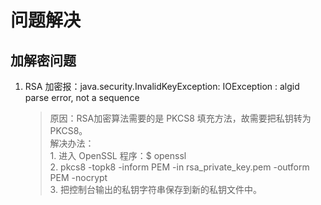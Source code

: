 # 问题解决

## 加解密问题

1. RSA 加密报：java.security.InvalidKeyException: IOException : algid parse error, not a sequence  
    > 原因：RSA加密算法需要的是 PKCS8 填充方法，故需要把私钥转为PKCS8。  
    > 解决办法：    
        1. 进入 OpenSSL 程序：$ openssl  
        2. pkcs8 -topk8 -inform PEM -in rsa_private_key.pem -outform PEM -nocrypt  
        3. 把控制台输出的私钥字符串保存到新的私钥文件中。